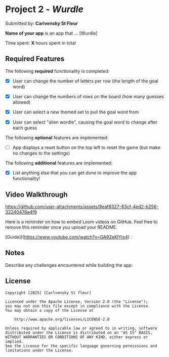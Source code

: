 # Project 2 - *Wurdle*

Submitted by: **Carlvensky St Fleur**

**Name of your app** is an app that ... [Wurdle] 

Time spent: **X** hours spent in total

## Required Features

The following **required** functionality is completed:

- [X] User can change the number of letters per row (the length of the goal word)
- [X] User can change the numbers of rows on the board (how many guesses allowed)
- [X] User can select a new themed set to pull the goal word from
- [X] User can select "alien wordle", causing the goal word to change after each guess


The following **optional** features are implemented:

- [ ] App displays a reset button on the top left to reset the game (but make no changes to the settings)

The following **additional** features are implemented:

- [X] List anything else that you can get done to improve the app functionality!

## Video Walkthrough



https://github.com/user-attachments/assets/9eaf8327-83cf-4ed2-b256-32240476a4f9

Here is a reminder on how to embed Loom videos on GitHub. Feel free to remove this reminder once you upload your README. 

[Guide]](https://www.youtube.com/watch?v=GA92eKlYio4) .

## Notes

Describe any challenges encountered while building the app.

## License

    Copyright [2025] [Carlvensky St fleur]

    Licensed under the Apache License, Version 2.0 (the "License");
    you may not use this file except in compliance with the License.
    You may obtain a copy of the License at

        http://www.apache.org/licenses/LICENSE-2.0

    Unless required by applicable law or agreed to in writing, software
    distributed under the License is distributed on an "AS IS" BASIS,
    WITHOUT WARRANTIES OR CONDITIONS OF ANY KIND, either express or implied.
    See the License for the specific language governing permissions and
    limitations under the License.
